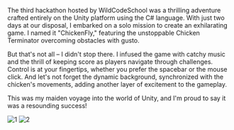 
The third hackathon hosted by WildCodeSchool was a thrilling adventure crafted entirely on the Unity platform using the C# language. With just two days at our disposal, I embarked on a solo mission to create an exhilarating game. I named it "ChickenFly," featuring the unstoppable Chicken Terminator overcoming obstacles with gusto.

But that's not all – I didn't stop there. I infused the game with catchy music and the thrill of keeping score as players navigate through challenges. Control is at your fingertips, whether you prefer the spacebar or the mouse click. And let's not forget the dynamic background, synchronized with the chicken's movements, adding another layer of excitement to the gameplay.

This was my maiden voyage into the world of Unity, and I'm proud to say it was a resounding success!

![1](https://github.com/dtricolici12345/Game-ChickenFly/assets/150685346/d5f69711-d527-4f57-9a40-7da10055b248)
![2](https://github.com/dtricolici12345/Game-ChickenFly/assets/150685346/19000935-1472-4838-aa5a-d13399f35f72)

